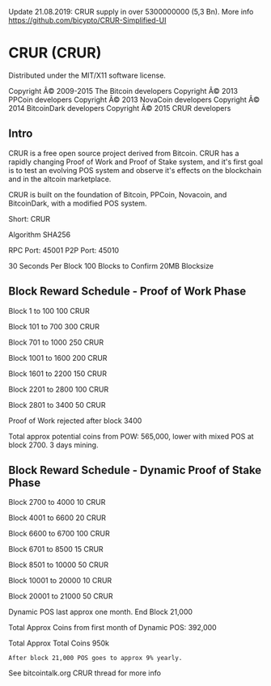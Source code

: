 Update 21.08.2019: CRUR supply in over 5300000000 (5,3 Bn). More info https://github.com/bicypto/CRUR-Simplified-UI

CRUR (CRUR)
===================
Distributed under the MIT/X11 software license.

Copyright Â© 2009-2015 The Bitcoin developers
Copyright Â© 2013 PPCoin developers
Copyright Â© 2013 NovaCoin developers
Copyright Â© 2014 BitcoinDark developers
Copyright Â© 2015 CRUR developers

Intro
-----
CRUR is a free open source project derived from Bitcoin. CRUR has a rapidly changing Proof of Work and Proof of Stake system, and it's first goal is to test an evolving POS system and observe it's effects on the blockchain and in the altcoin marketplace.

CRUR is built on the foundation of Bitcoin, PPCoin, Novacoin, and BitcoinDark, with a modified POS system.

Short: CRUR

Algorithm SHA256


RPC Port: 45001
P2P Port: 45010



30 Seconds Per Block
100 Blocks to Confirm
20MB Blocksize


Block Reward Schedule - Proof of Work Phase
-------------------------------------------
Block 1 to 100
    100 CRUR 

Block 101 to 700
    300 CRUR
	
Block 701 to 1000
	250 CRUR

Block 1001 to 1600
	200 CRUR

Block 1601 to 2200
	150 CRUR

Block 2201 to 2800
	100 CRUR

Block 2801 to 3400
	50 CRUR

Proof of Work rejected after block 3400


Total approx potential coins from POW: 565,000, lower with mixed POS at block 2700. 3 days mining.
 





Block Reward Schedule - Dynamic Proof of Stake Phase
-------------------------------------------
Block 2700 to 4000
	10 CRUR
	
Block 4001 to 6600
	20 CRUR
	
Block 6600 to 6700
	100 CRUR
	
Block 6701 to 8500
	15 CRUR

Block 8501 to 10000
	50 CRUR 

Block 10001 to 20000
	10 CRUR

Block 20001 to 21000
	50 CRUR


Dynamic POS last approx one month. End Block 21,000
	
Total Approx Coins from first month of Dynamic POS: 392,000

Total Approx Total Coins 950k

	After block 21,000 POS goes to approx 9% yearly.






See bitcointalk.org CRUR thread for more info

